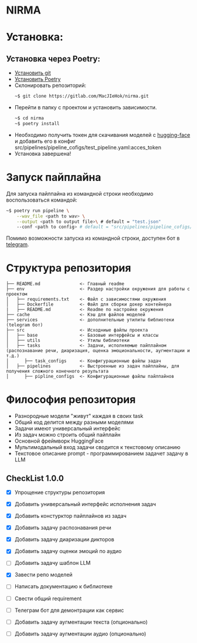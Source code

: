 # NIRMA

# Установка:

## Установка через Poetry:
* [Установить git](https://git-scm.com/book/ru/v2/%D0%92%D0%B2%D0%B5%D0%B4%D0%B5%D0%BD%D0%B8%D0%B5-%D0%A3%D1%81%D1%82%D0%B0%D0%BD%D0%BE%D0%B2%D0%BA%D0%B0-Git) 
* [Установить Poetry](https://python-poetry.org/docs/)
* Склонировать репозиторий:
    ~~~bash
    ~$ git clone https://gitlab.com/MacJIeHok/nirma.git
    ~~~
* Перейти в папку с проектом и установить зависимости. 
    ~~~bash
    ~$ cd nirma
    ~$ poetry install
    ~~~
* Необходимо получить токен для скачивания моделей с [hugging-face](https://huggingface.co/settings/tokens) и добавить его в конфиг src/pipelines/pipeline_cofigs/test_pipeline.yaml:acces_token
* Установка завершена!

# Запуск пайплайна

Для запуска пайлпайна из командной строки необходимо воспользоваться командой:
~~~bash
~$ poetry run pipeline \
    --wav_file <path to wav> \
    --output <path to output file>\ # default = "test.json"
    --conf <path to config> # default = "src/pipelines/pipeline_cofigs/test_pipeline.yaml"
~~~

Помимо возможности запуска из командной строки, доступен бот в [telegram](https://t.me/testing_digital_bot).
# Структура репозитория

```
├── README.md               <- Главный readme
├── env                     <- Раздер настройки окружения для работы с проектом
│   ├── requirements.txt    <- Файл с зависимостями окружения
│   ├── Dockerfile          <- Файл для сборки докер контейнера
|   ├── README.md           <- Readme по настройке окружения
├── cache                   <- Кэш для файлов моделей
├── services                <- дополнительные утилиты библиотеки (telegram бот)
├── src                     <- Исходниые файлы проекта
│   ├── base                <- Базовые интерфейсы и классы
│   ├── utils               <- Утилы библиотеки
│   ├── tasks               <- Задачи, исполняемые пайплайном (распознавание речи, диаризация, оценка эмоциональности, аугментации и т.д.)
│      ├── task_configs     <- Конфигурационные файлы задач
│   ├── pipelines           <- Выстроенные из задач пайплайны, для получения сложного конечного результата
│      ├── pipline_configs  <- Конфигурационные файлы пайлпайнов
```
# Философия репозитория
- Разнородные модели "живут" каждая в своих task
- Общий код делится между разными моделями
- Задачи имеют универсальный интерфейс
- Из задач можно строить общий пайплайн
- Основной фреймворк HuggingFace
- Мультимодальный вход задачи сводится к текстовому описанию
- Текстовое описание prompt - программированием задачет задачу в LLM


## CheckList 1.0.0
- [x] Упрощение структуры репозитория
- [x] Добавить универсальный интерфейс исполнения задач
- [x] Добавить констурктор пайплайнов из задач
- [x] Добавить задачу распознавания речи
- [x] Добавить задачу диаризации дикторов
- [x] Добавить задачу оценки эмоций по аудио
- [ ] Добавить задачу шаблон LLM
- [x] Завести репо моделей
- [ ] Написать документацию к библиотеке
- [ ] Свести общий requirement
- [ ] Телеграм бот для демонтрации как сервис
- [ ] Добавить задачу аугментации текста (опционально)
- [ ] Добавить задачу аугментации аудио (опционально)




